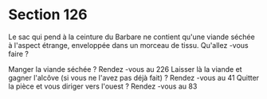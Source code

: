 # Section 126

Le sac qui pend à la ceinture du Barbare ne contient qu'une viande séchée à l'aspect
étrange, enveloppée dans un morceau de tissu. Qu'allez -vous faire  ?

Manger la viande séchée  ?      Rendez -vous au 226
Laisser là la viande et gagner l'alcôve (si vous ne l'avez pas déjà fait)  ?
Rendez -vous au 41
Quitter la pièce et vous diriger vers l'ouest  ?    Rendez -vous au 83